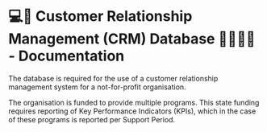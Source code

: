 # 💻📂 Customer Relationship Management (CRM) Database 👨‍👩‍👧‍👦 - Documentation

The database is required for the use of a customer relationship management system for a not-for-profit organisation.

The organisation is funded to provide multiple programs. This state funding requires reporting of Key Performance Indicators (KPIs), which in the case of these programs is reported per Support Period.
